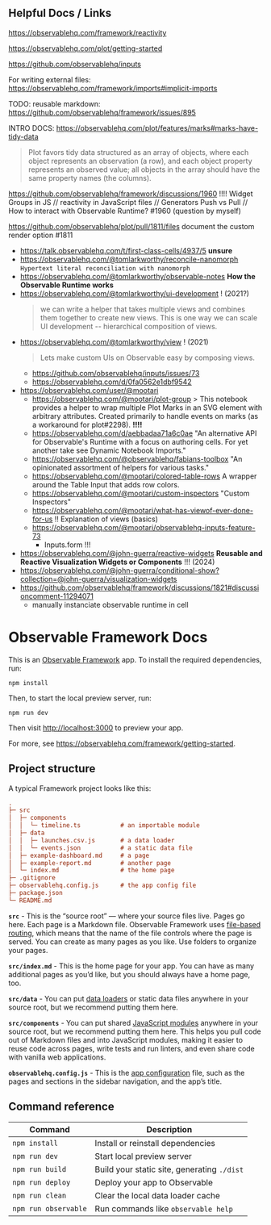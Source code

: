 ## Helpful Docs / Links

https://observablehq.com/framework/reactivity

https://observablehq.com/plot/getting-started

https://github.com/observablehq/inputs

For writing external files: https://observablehq.com/framework/imports#implicit-imports

TODO: reusable markdown: https://github.com/observablehq/framework/issues/895

INTRO DOCS:
https://observablehq.com/plot/features/marks#marks-have-tidy-data
> Plot favors tidy data structured as an array of objects, where each object represents an observation (a row), and each object property represents an observed value; all objects in the array should have the same property names (the columns).

https://github.com/observablehq/framework/discussions/1960 !!!!  Widget Groups in JS // reactivity in JavaScript files // Generators Push vs Pull // How to interact with Observable Runtime? #1960 (question by myself)

https://github.com/observablehq/plot/pull/1811/files  document the custom render option #1811

- https://talk.observablehq.com/t/first-class-cells/4937/5 **unsure**
- https://observablehq.com/@tomlarkworthy/reconcile-nanomorph `Hypertext literal reconciliation with nanomorph`
- https://observablehq.com/@tomlarkworthy/observable-notes **How the Observable Runtime works**
- https://observablehq.com/@tomlarkworthy/ui-development ! (2021?)
  > we can write a helper that takes multiple views and combines them together to create new views. This is one way we can scale UI development -- hierarchical composition of views.
- https://observablehq.com/@tomlarkworthy/view ! (2021)
  > Lets make custom UIs on Observable easy by composing views.
    - https://github.com/observablehq/inputs/issues/73
    - https://observablehq.com/d/0fa0562e1dbf9542
- https://observablehq.com/user/@mootari
    - https://observablehq.com/@mootari/plot-group > This notebook provides a helper to wrap multiple Plot Marks in an SVG <g> element with arbitrary attributes. Created primarily to handle events on marks (as a workaround for plot#2298). **!!!!**
    - https://observablehq.com/d/aebbadaa71a6c0ae "An alternative API for Observable's Runtime with a focus on authoring cells. For yet another take see Dynamic Notebook Imports."
    - https://observablehq.com/@observablehq/fabians-toolbox "An opinionated assortment of helpers for various tasks."
    - https://observablehq.com/@mootari/colored-table-rows A wrapper around the Table Input that adds row colors.
    - https://observablehq.com/@mootari/custom-inspectors "Custom Inspectors"
    - https://observablehq.com/@mootari/what-has-viewof-ever-done-for-us !! Explanation of views (basics)
    - https://observablehq.com/@mootari/observablehq-inputs-feature-73
        - Inputs.form !!!
- https://observablehq.com/@john-guerra/reactive-widgets **Reusable and Reactive Visualization Widgets or Components** !!! (2024)
- https://observablehq.com/@john-guerra/conditional-show?collection=@john-guerra/visualization-widgets
- https://github.com/observablehq/framework/discussions/1821#discussioncomment-11294071
    - manually instanciate observable runtime in cell







# Observable Framework Docs

This is an [Observable Framework](https://observablehq.com/framework/) app. To install the required dependencies, run:

```
npm install
```

Then, to start the local preview server, run:

```
npm run dev
```

Then visit <http://localhost:3000> to preview your app.

For more, see <https://observablehq.com/framework/getting-started>.

## Project structure

A typical Framework project looks like this:

```ini
.
├─ src
│  ├─ components
│  │  └─ timeline.ts           # an importable module
│  ├─ data
│  │  ├─ launches.csv.js       # a data loader
│  │  └─ events.json           # a static data file
│  ├─ example-dashboard.md     # a page
│  ├─ example-report.md        # another page
│  └─ index.md                 # the home page
├─ .gitignore
├─ observablehq.config.js      # the app config file
├─ package.json
└─ README.md
```

**`src`** - This is the “source root” — where your source files live. Pages go here. Each page is a Markdown file. Observable Framework uses [file-based routing](https://observablehq.com/framework/project-structure#routing), which means that the name of the file controls where the page is served. You can create as many pages as you like. Use folders to organize your pages.

**`src/index.md`** - This is the home page for your app. You can have as many additional pages as you’d like, but you should always have a home page, too.

**`src/data`** - You can put [data loaders](https://observablehq.com/framework/data-loaders) or static data files anywhere in your source root, but we recommend putting them here.

**`src/components`** - You can put shared [JavaScript modules](https://observablehq.com/framework/imports) anywhere in your source root, but we recommend putting them here. This helps you pull code out of Markdown files and into JavaScript modules, making it easier to reuse code across pages, write tests and run linters, and even share code with vanilla web applications.

**`observablehq.config.js`** - This is the [app configuration](https://observablehq.com/framework/config) file, such as the pages and sections in the sidebar navigation, and the app’s title.

## Command reference

| Command           | Description                                              |
| ----------------- | -------------------------------------------------------- |
| `npm install`            | Install or reinstall dependencies                        |
| `npm run dev`        | Start local preview server                               |
| `npm run build`      | Build your static site, generating `./dist`              |
| `npm run deploy`     | Deploy your app to Observable                            |
| `npm run clean`      | Clear the local data loader cache                        |
| `npm run observable` | Run commands like `observable help`                      |



